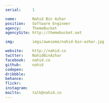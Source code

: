 ```yaml
---
serial:     1

name:       Nahid Bin Azhar
position:   Software Engineer
agency:     ThemeBucket
agencySite: http://themebucket.net

img:        imgs/awesome/nahid-bin-azhar.jpg

website:    http://nahid.co
twitter:    NahidBinAzhar
facebook:   nahid.co
github:     nahid
codepen:    
dribbble:   
behance:    
flickr:     
instagram:  
mailto:     talk@nahid.co
---
```

